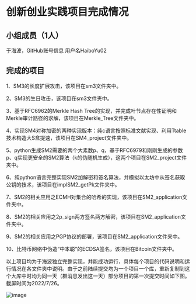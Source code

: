 # 创新创业实践项目完成情况
## 小组成员（1人）
于海波，GitHub账号信息 用户名HaiboYu02
## 完成的项目
1、SM3的长度扩展攻击，该项目在sm3文件夹中。

2、SM3的生日攻击，该项目在sm3文件夹中。

3、基于RFC6962的Merkle Hash Tree的实现，并完成叶节点存在性证明和Merkle审计路径的求解，该项目在Merkle_Tree文件夹中。

4、实现SM4对称加密的两种实现版本：纯c语言按照标准文献实现、利用Ttable技术构造大S盒提速，该项目在SM4_project文件夹中。

5、python生成SM2需要的两个大素数p、q，基于RFC6979和刚刚生成的参数p、q实现更安全的SM2算法（k的伪随机生成），这两个项目在SM2_project文件夹中。

6、纯python语言完整实现SM2加解密和签名算法，并模拟以太坊中从签名获取公钥的技术，该项目在implSM2_getPk文件夹中。

7、SM2的相关应用之ECMH对集合的哈希的实现，该项目在SM2_application文件夹中。

8、SM2的相关应用之2p_sign两方签名两方解密，该项目在SM2_application文件夹中。

9、SM2的相关应用之PGP协议的部署，该项目在SM2_application文件夹中。

10、比特币网络中伪造“中本聪”的ECDSA签名，该项目在Bitcoin文件夹中。

以上项目均为于海波独立完整实现，并能成功运行，具体每个项目的代码说明和运行情况在各文件夹中说明。由于之前陆续提交均为一个项目一个库，重新复制到这个大库中时均为同一天（群消息发出这一天）部分项目的第一次提交时间如下图。截屏时间为2022/7/26。

![image](https://github.com/HaiboYu02/img-storage/blob/main/time.png)
 
